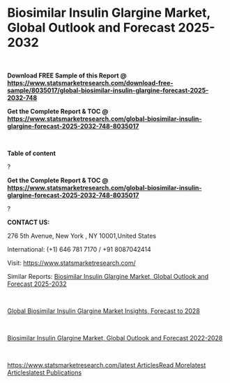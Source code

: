 <h1>Biosimilar Insulin Glargine Market, Global Outlook and Forecast 2025-2032</h1><br/><p><strong>Download FREE Sample of this Report @ <a href="https://www.statsmarketresearch.com/download-free-sample/8035017/global-biosimilar-insulin-glargine-forecast-2025-2032-748">https://www.statsmarketresearch.com/download-free-sample/8035017/global-biosimilar-insulin-glargine-forecast-2025-2032-748</a></strong></p>
 
 
 
 <div><b>Get the Complete Report & TOC @ <a href="https://www.statsmarketresearch.com/global-biosimilar-insulin-glargine-forecast-2025-2032-748-8035017">https://www.statsmarketresearch.com/global-biosimilar-insulin-glargine-forecast-2025-2032-748-8035017</a></b></div>
 
 
 
 <p><br />
 
 <b>Table of content</b></p>
 
 
 
 <p>? </p>
 
 
 
 <div><b>Get the Complete Report & TOC @ <a href="https://www.statsmarketresearch.com/global-biosimilar-insulin-glargine-forecast-2025-2032-748-8035017">https://www.statsmarketresearch.com/global-biosimilar-insulin-glargine-forecast-2025-2032-748-8035017</a></b></div>
 
 
 
 <p>? </p>
 
 
 
 <p><b>CONTACT US:</b><br />
 
 276 5th Avenue, New York , NY 10001,United States<br />
 
 International: (+1) 646 781 7170 / +91 8087042414<br />
 
 Visit: <a href="https://www.statsmarketresearch.com/">https://www.statsmarketresearch.com/</a><br />
 
 Similar Reports: <a href="https://www.statsmarketresearch.com/global-biosimilar-insulin-glargine-forecast-2025-2032-748-8035017">Biosimilar Insulin Glargine Market, Global Outlook and Forecast 2025-2032</a><br />
 
 <br />
 
 <a href="https://www.statsmarketresearch.com/global-biosimilar-insulin-glargine-forecast-2025-2032-748-8035017">Global Biosimilar Insulin Glargine Market Insights, Forecast to 2028</a><br />
 
 <br />
 
 <a href="https://www.statsmarketresearch.com/global-biosimilar-insulin-glargine-forecast-2025-2032-748-8035017">Biosimilar Insulin Glargine Market, Global Outlook and Forecast 2022-2028</a><br />
 
 <br />
 
 <a href="https://gyeongbokgung.com">https://www.statsmarketresearch.com/</a><a href="https://hallyeomaritime.com">latest Articles</a><a href="https://jingwansa.com">Read More</a><a href="https://nguoiviet.jp/">latest Articles</a><a href="https://www.intelmarketresearch.com/">latest Publications</a></p>